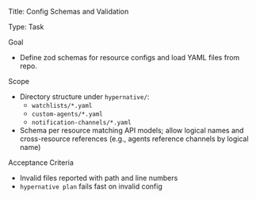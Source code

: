 Title: Config Schemas and Validation

Type: Task

Goal
- Define zod schemas for resource configs and load YAML files from repo.

Scope
- Directory structure under `hypernative/`:
  - `watchlists/*.yaml`
  - `custom-agents/*.yaml`
  - `notification-channels/*.yaml`
- Schema per resource matching API models; allow logical names and cross-resource references (e.g., agents reference channels by logical name)

Acceptance Criteria
- Invalid files reported with path and line numbers
- `hypernative plan` fails fast on invalid config

